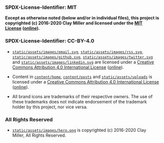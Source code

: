 ### SPDX-License-Identifier: MIT

**Except as otherwise noted (below and/or in individual files), this project is copyrighted (c) 2016-2020 Clay Miller and licensed under the [MIT License](LICENSE-MIT) ([online](https://opensource.org/licenses/MIT)).**

### SPDX-License-Identifier: CC-BY-4.0

- [`static/assets/images/email.svg`](static/assets/images/email.svg), [`static/assets/images/rss.svg`](static/assets/images/rss.svg), [`static/assets/images/github.svg`](static/assets/images/github.svg), [`static/assets/images/twitter.svg`](static/assets/images/twitter.svg) and [`static/assets/images/linkedin.svg`](static/assets/images/linkedin.svg) are licensed under a [Creative Commons Attribution 4.0 International License](LICENSE-CC-BY-4.0) ([online](https://creativecommons.org/licenses/by/4.0/legalcode)).

- Content in [`content/home`](content/home), [`content/posts`](content/posts) and [`static/assets/uploads`](static/assets/uploads) is licensed under a [Creative Commons Attribution 4.0 International License](LICENSE-CC-BY-4.0) ([online](https://creativecommons.org/licenses/by/4.0/legalcode)).

- All brand icons are trademarks of their respective owners. The use of these trademarks does not indicate endorsement of the trademark holder by this project, nor vice versa.

### All Rights Reserved

- [`static/assets/images/hero.png`](static/assets/images/hero.png) is copyrighted (c) 2016-2020 Clay Miller, All Rights Reserved.
